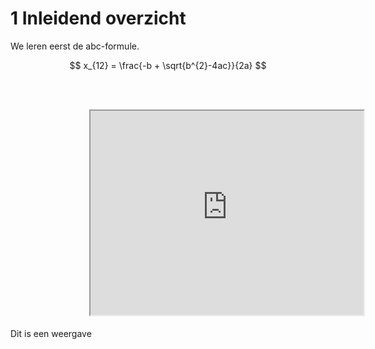 # 1   Inleidend overzicht

We leren eerst de abc-formule.

$$ x_{12} = \frac{-b + \sqrt{b^{2}-4ac}}{2a} $$

<br><br>



<!-- https://tud-seed.github.io/betasteunpunt/main/Software/Github.html -->

<div style="display: flex; justify-content: center;">
    <div style="position: relative; width: 50%; height: 0; padding-bottom: 60%;">
        <iframe width="437" 
        height="327" 
        src="https://www.youtube.com/embed/TJmgKdc7H34" 
        title="I never understood why everything moves at the speed of light... until now!" 
        frameborder="1" 
        allow="accelerometer; autoplay; clipboard-write; encrypted-media; gyroscope; picture-in-picture; web-share" referrerpolicy="strict-origin-when-cross-origin" 
        allowfullscreen
        ></iframe>
    </div>
</div>
<br><br>


Dit is een weergave

    

